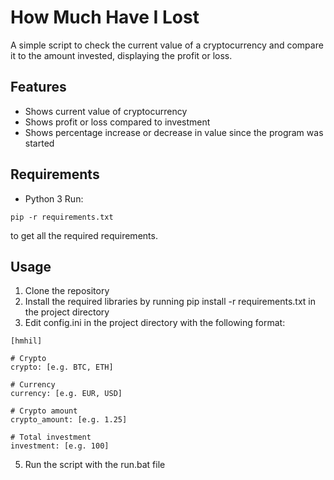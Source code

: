 # How Much Have I Lost
A simple script to check the current value of a cryptocurrency and compare it to the amount invested, displaying the profit or loss.

## Features
- Shows current value of cryptocurrency
- Shows profit or loss compared to investment
- Shows percentage increase or decrease in value since the program was started
## Requirements
- Python 3
Run: 
```
pip -r requirements.txt
```

to get all the required requirements.
## Usage
1. Clone the repository
2. Install the required libraries by running pip install -r requirements.txt in the project directory
3. Edit config.ini in the project directory with the following format:
```
[hmhil]

# Crypto
crypto: [e.g. BTC, ETH]

# Currency
currency: [e.g. EUR, USD]

# Crypto amount
crypto_amount: [e.g. 1.25]

# Total investment
investment: [e.g. 100]
```
5. Run the script with the run.bat file
